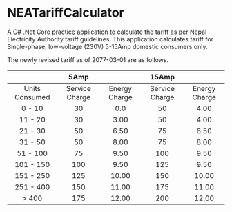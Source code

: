# NEATariffCalculator
A C# .Net Core practice application to calculate the tariff as per Nepal Electricity Authority tariff guidelines. This application calculates tariff for Single-phase, low-voltage (230V) 5-15Amp domestic consumers only.

The newly revised tariff as of 2077-03-01 are as follows.

|                |              5Amp             ||              15Amp            ||
|:--------------:|:--------------:|:-------------:|:--------------:|:-------------:|
| Units Consumed | Service Charge | Energy Charge | Service Charge | Energy Charge |
|     0 - 10     |       30       |      0.0      |       50       |      4.00     |
|     11 - 20    |       30       |      3.00     |       50       |      4.00     |
|     21 - 30    |       50       |      6.50     |       75       |      6.50     |
|     31 - 50    |       50       |      8.00     |       75       |      8.00     |
|    51 - 100    |       75       |      9.50     |       100      |      9.50     |
|    101 - 150   |       100      |      9.50     |       125      |      9.50     |
|    151 - 250   |       125      |     10.00     |       150      |     10.00     |
|    251 - 400   |       150      |     11.00     |       175      |     11.00     |
|      > 400     |       175      |     12.00     |       200      |     12.00     |
